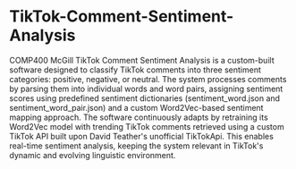 # TikTok-Comment-Sentiment-Analysis
COMP400 McGill
TikTok Comment Sentiment Analysis is a custom-built software designed to classify TikTok comments into three sentiment categories: positive, negative, or neutral. The system processes comments by parsing them into individual words and word pairs, assigning sentiment scores using predefined sentiment dictionaries (sentiment_word.json and sentiment_word_pair.json) and a custom Word2Vec-based sentiment mapping approach.
The software continuously adapts by retraining its Word2Vec model with trending TikTok comments retrieved using a custom TikTok API built upon David Teather's unofficial TikTokApi. This enables real-time sentiment analysis, keeping the system relevant in TikTok's dynamic and evolving linguistic environment.
